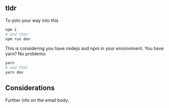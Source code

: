 ## tldr

To yolo your way into this

```bash
npm i
# and then
npm run dev
```
This is considering you have nodejs and npm in your environment. You have yarn? No problemo:

```bash
yarn
# and then
yarn dev
```

## Considerations

Further info on the email body.
